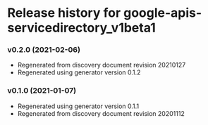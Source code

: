 # Release history for google-apis-servicedirectory_v1beta1

### v0.2.0 (2021-02-06)

* Regenerated from discovery document revision 20210127
* Regenerated using generator version 0.1.2

### v0.1.0 (2021-01-07)

* Regenerated using generator version 0.1.1
* Regenerated from discovery document revision 20201112

